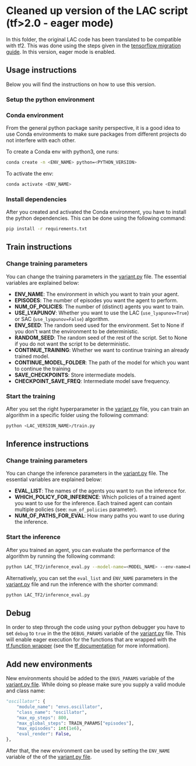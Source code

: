 # Cleaned up version of the LAC script (tf>2.0 - eager mode)

In this folder, the original LAC code has been translated to be compatible with tf2.
This was done using the steps given in the
[tensorflow migration guide](https://www.tensorflow.org/guide/migrate). In this version, eager mode is enabled.

## Usage instructions

Below you will find the instructions on how to use this version.

### Setup the python environment

### Conda environment

From the general python package sanity perspective, it is a good idea to use Conda environments to make sure packages from different projects do not interfere with each other.

To create a Conda env with python3, one runs:

```bash
conda create -n <ENV_NAME> python=<PYTHON_VERSION>
```

To activate the env:

```bash
conda activate <ENV_NAME>
```

### Install dependencies

After you created and activated the Conda environment, you have to install the python dependencies. This can be done using the
following command:

```bash
pip install -r requirements.txt
```

## Train instructions

### Change training parameters

You can change the training parameters in the [variant.py](https://github.com/rickstaa/LAC_TF2_TORCH_TRANSLATION/blob/master/LAC_TF2/variant.py) file. The essential variables are explained below:

-   **ENV_NAME**: The environment in which you want to train your agent.
-   **EPISODES**: The number of episodes you want the agent to perform.
-   **NUM_OF_POLICIES**: The number of (distinct) agents you want to train.
-   **USE_LYAPUNOV**: Whether you want to use the LAC (`use_lyapunov=True`) or SAC (`use_lyapunov=False`) algorithm.
-   **ENV_SEED**: The random seed used for the environment. Set to None if you don't want the environment to be deterministic.
-   **RANDOM_SEED**: The random seed of the rest of the script. Set to None if you do not want the script to be deterministic.
-   **CONTINUE_TRAINING**: Whether we want to continue training an already trained model.
-   **CONTINUE_MODEL_FOLDER**: The path of the model for which you want to continue the training
-   **SAVE_CHECKPOINTS**: Store intermediate models.
-   **CHECKPOINT_SAVE_FREQ**: Intermediate model save frequency.

### Start the training

After you set the right hyperparameter in the [variant.py](https://github.com/rickstaa/LAC_TF2_TORCH_TRANSLATION/blob/master/LAC_TF2/variant.py) file, you can train an
algorithm in a specific folder using the following command:

```bash
python <LAC_VERSION_NAME>/train.py
```

## Inference instructions

### Change training parameters

You can change the inference parameters in the [variant.py](https://github.com/rickstaa/LAC_TF2_TORCH_TRANSLATION/blob/master/LAC_TF2/variant.py) file. The essential variables are explained below:

-   **EVAL_LIST**: The names of the agents you want to run the inference for.
-   **WHICH_POLICY_FOR_INFERENCE**: Which policies of a trained agent you want to use for the inference. Each trained agent can contain multiple policies (see: `num_of_policies` parameter).
-   **NUM_OF_PATHS_FOR_EVAL**: How many paths you want to use during the inference.

### Start the inference

After you trained an agent, you can evaluate the performance of the algorithm by running
the following command:

```bash
python LAC_TF2/inference_eval.py --model-name=<MODEL_NAME> --env-name=Ex3_EKF_gyro
```

Alternatively, you can set the `eval_list` and `ENV_NAME` parameters in the [variant.py](https://github.com/rickstaa/LAC_TF2_TORCH_TRANSLATION/blob/master/LAC_TF2/variant.py) file and
run the inference with the shorter command:

```bash
python LAC_TF2/inference_eval.py
```

## Debug

In order to step through the code using your python debugger you have to set `debug` to `true` in the the
`DEBUG_PARAMS` variable of the [variant.py](https://github.com/rickstaa/LAC_TF2_TORCH_Translation/blob/f492ceb1ede9c22e5f4fae45085f2393465aeb61/LAC_TF2/variant.py#L11) file. This will enable eager execution for the functions that are wrapped with the [tf.function wrapper](https://www.tensorflow.org/api_docs/python/tf/function) (see the [tf documentation](https://www.tensorflow.org/api_docs/python/tf/config/run_functions_eagerly) for more information).

## Add new environments

New environments should be added to the `ENVS_PARAMS` variable of the
[variant.py file](https://github.com/rickstaa/LAC_TF2_TORCH_Translation/blob/f492ceb1ede9c22e5f4fae45085f2393465aeb61/LAC_TF2/variant.py#L111-L144). While doing so please make sure you supply a valid
module and class name:

```python
"oscillator": {
    "module_name": "envs.oscillator",
    "class_name": "oscillator",
    "max_ep_steps": 800,
    "max_global_steps": TRAIN_PARAMS["episodes"],
    "max_episodes": int(1e6),
    "eval_render": False,
},
```

After that, the new environment can be used by setting the `ENV_NAME` variable of the
of the [variant.py file](https://github.com/rickstaa/LAC_TF2_TORCH_Translation/blob/f492ceb1ede9c22e5f4fae45085f2393465aeb61/LAC_TF2/variant.py#L20).
